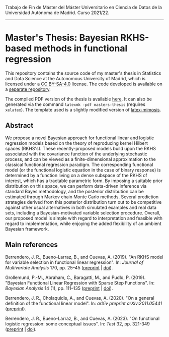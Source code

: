 Trabajo de Fin de Máster del Máster Universitario en Ciencia de Datos de la Universidad Autónoma de Madrid. Curso 2021/22.

----

# Master's Thesis: Bayesian RKHS-based methods in functional regression

This repository contains the source code of my master's thesis in Statistics and Data Science at the Autonomous University of Madrid, which is licensed under a [CC BY-SA-4.0](http://creativecommons.org/licenses/by-sa/4.0/) license. The code developed is available on a [separate repository](https://github.com/antcc/rk-bfr).

The compiled PDF version of the thesis is available [here](https://github.com/antcc/tfm/releases/download/v1.2/masters-thesis.pdf). It can also be generated via the command `latexmk -pdf masters-thesis` (requires `xelatex`). The template used is a slightly modified version of [latex-mimosis](https://github.com/Pseudomanifold/latex-mimosis).

## Abstract

We propose a novel Bayesian approach for functional linear and logistic regression models based on the theory of reproducing kernel Hilbert spaces (RKHS's). These recently-proposed models build upon the RKHS associated with the covariance function of the underlying stochastic process, and can be viewed as a finite-dimensional approximation to the classical functional regression paradigm. The corresponding functional model (or the functional logistic equation in the case of binary response) is determined by a function living on a dense subspace of the RKHS of interest, which has a tractable parametric form. By imposing a suitable prior distribution on this space, we can perform data-driven inference via standard Bayes methodology, and the posterior distribution can be estimated through Markov chain Monte Carlo methods. Several prediction strategies derived from this posterior distribution turn out to be competitive against other usual alternatives in both simulated examples and real data sets, including a Bayesian-motivated variable selection procedure. Overall, our proposed model is simple with regard to interpretation and feasible with regard to implementation, while enjoying the added flexibility of an ambient Bayesian framework.

## Main references

Berrendero, J. R., Bueno-Larraz, B., and Cuevas, A. (2019). "An RKHS model for variable selection in functional linear regression". In: *Journal of Multivariate Analysis* 170, pp. 25–45 ([preprint](https://verso.mat.uam.es/~joser.berrendero/papers/2018-jmva-pre.pdf) | [doi](https://doi.org/10.1016/j.jmva.2018.04.008)).

Grollemund, P.-M., Abraham, C., Baragatti, M., and Pudlo, P. (2019). "Bayesian Functional Linear Regression with Sparse Step Functions". In: *Bayesian Analysis* 14 (1), pp. 111–135 ([preprint](https://arxiv.org/abs/1604.08403) | [doi](https://doi.org/10.1214/18-BA1095)).

Berrendero, J. R., Cholaquidis, A., and Cuevas, A. (2020). "On a general definition of the functional linear model". In: *arXiv preprint arXiv:2011.05441* ([preprint](https://arxiv.org/abs/2011.05441)).

Berrendero, J. R., Bueno-Larraz, B., and Cuevas, A. (2023). "On functional logistic regression: some conceptual issues". In: *Test* 32, pp. 321-349 ([preprint](https://arxiv.org/abs/1812.00721) | [doi](https://link.springer.com/article/10.1007/s11749-022-00836-9)).